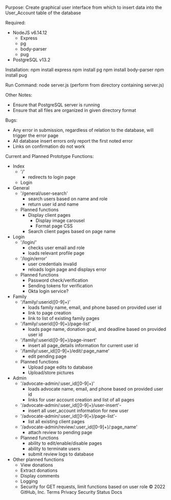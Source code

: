 Purpose:
Create graphical user interface from which to insert data into the User_Account table of the database

Required: 
* NodeJS v6.14.12
  * Express
  * pg
  * body-parser
  * pug
* PostgreSQL v13.2

Installation:
  npm install express
  npm install pg
  npm install body-parser
  npm install pug

Run Command: 
 node server.js
 (perform from directory containing server.js)
  
Other Notes: 
* Ensure that PostgreSQL server is running
* Ensure that all files are organized in given directory format

Bugs: 
* Any error in submission, regardless of relation to the database, will trigger the error page
* All database insert errors only report the first noted error
* Links on confirmation do not work

Current and Planned Prototype Functions: 
- Index
	- '/' 
		- redirects to login page
	- Login
- General
	- '/general/user-search'
		- search users based on name and role
		- return user id and name
	- Planned functions
		- Display client pages
			- Display image carousel
			- Format page CSS
		- Search client pages based on page name
- Login
	- '/login/' 
		- checks user email and role
		- loads relevant profile page
	- '/login/error'
		- user credentials invalid
		- reloads login page and displays error
	- Planned functions
		- Password check/verification
		- Sending tokens for verification
		- Okta login service? 
- Family
	- '/family/:userid([0-9]+)'
		- loads family name, email, and phone based on provided user id
		- link to page creation
		- link to list of existing family pages
	- '/family/:userid([0-9]+)/page-list'
		- loads page name, donation goal, and deadline based on provided user id
	- '/family/:userid([0-9]+)/page-insert'
		- insert all page_details information for current user id
	- '/family/:user_id([0-9]+)/edit/:page_name'
		- edit pending page
	- Planned functions
		- Upload page edits to database
		- Upload/store pictures
- Admin
	- '/advocate-admin/:user_id([0-9]+)'
		- loads advocate name, email, and phone based on provided user id
		- links for user account creation and list of all pages
	- '/advocate-admin/:user_id([0-9]+)/user-insert'-
		- insert all user_account information for new user 
	- '/advocate-admin/:user_id([0-9]+)/page-list'-
		- list all existing client pages
	- '/advocate-admin/review/:user_id([0-9]+)/:page_name'
		- attach review to pending page
	- Planned functions
		- ability to edit/enable/disable pages
		- ability to terminate users
		- submit review logs to database
- Other planned functions
	- View donations
	- Extract donations
	- Display comments
	- Logging
	- Security for GET requests, limit functions based on user role
© 2022 GitHub, Inc.
Terms
Privacy
Security
Status
Docs
